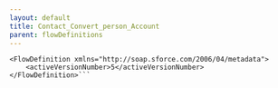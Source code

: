```yaml
---
layout: default
title: Contact_Convert_person_Account
parent: flowDefinitions
---
```


```<?xml version="1.0" encoding="UTF-8"?>
<FlowDefinition xmlns="http://soap.sforce.com/2006/04/metadata">
    <activeVersionNumber>5</activeVersionNumber>
</FlowDefinition>```
